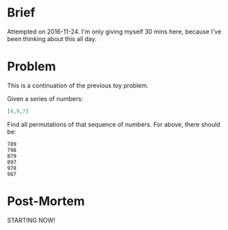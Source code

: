 Brief
=====
Attempted on 2016-11-24. I'm only giving myself 30 mins here, because I've been
thinking about this all day.


Problem
=======
This is a continuation of the previous toy problem.

Given a series of numbers:
```json
[8,9,7]
```

Find all permutations of that sequence of numbers. For above, there should be:
```
789
798
879
897
978
987
```


Post-Mortem
===========
STARTING NOW!

